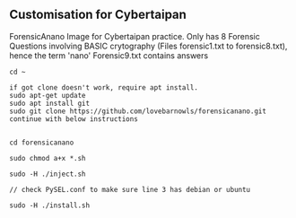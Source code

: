 
## Customisation for Cybertaipan

ForensicAnano Image for Cybertaipan practice.
Only has 8 Forensic Questions involving BASIC crytography (Files forensic1.txt to forensic8.txt), hence the term 'nano'
Forensic9.txt contains answers


```
cd ~

if got clone doesn't work, require apt install.
sudo apt-get update
sudo apt install git
sudo git clone https://github.com/lovebarnowls/forensicanano.git
continue with below instructions


cd forensicanano

sudo chmod a+x *.sh

sudo -H ./inject.sh

// check PySEL.conf to make sure line 3 has debian or ubuntu

sudo -H ./install.sh


